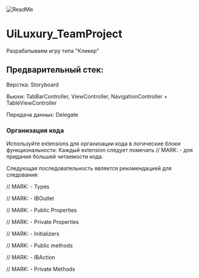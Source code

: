 ![ReadMe](https://github.com/yur4kur/UiLuxury_TeamProject/assets/105720427/4b86440f-050d-46a8-8496-1f3a77b0232d)

# UiLuxury_TeamProject
Разрабатываем игру типа "Кликер"
## Предварительный стек:
Верстка: Storyboard

Вьюхи: TabBarController, ViewController, NavigationController + TableViewController

Передача данных: Delegate

### Организация кода

Используйте extensions для организации кода в логические блоки функциональности. Каждый extension следует помечать // MARK: - для придания большей читаемости кода.

Следующая последовательность является рекомендацией для следования:

// MARK: - Types

// MARK: - IBOutlet

// MARK: - Public Properties

// MARK: - Private Properties

// MARK: - Initializers

// MARK: - Public methods

// MARK: - IBAction

// MARK: - Private Methods
